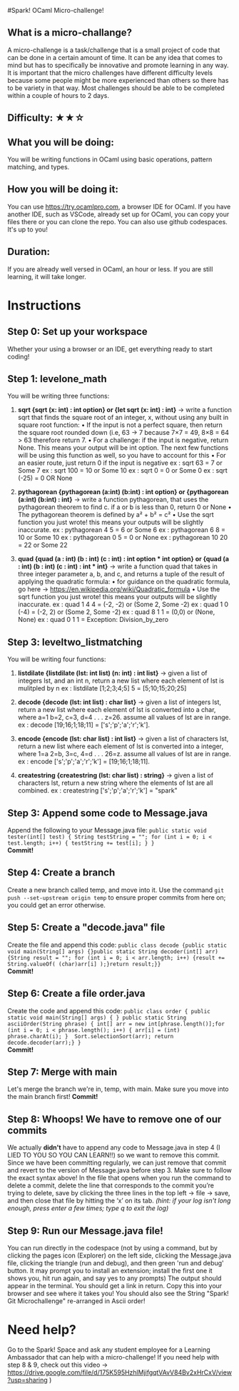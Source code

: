 #Spark! OCaml Micro-challenge!

## What is a micro-challange?
A micro-challenge is a task/challenge that is a small project of code that can be done in a certain amount of time. It can be any idea that comes to mind but has to specifically be innovative and promote learning in any way. It is important that the micro challenges have different difficulty levels because some people might be more experienced than others so there has to be variety in that way. Most challenges should be able to be completed within a couple of hours to 2 days.

## Difficulty: ★★☆

## What you will be doing: 
You will be writing functions in OCaml using basic operations, pattern matching, and types.

## How you will be doing it:
You can use https://try.ocamlpro.com, a browser IDE for OCaml. If you have another IDE, such as VSCode, already set up for OCaml, you can copy your files there or you can clone the repo. You can also use github codespaces. It's up to you!

## Duration:
If you are already well versed in OCaml, an hour or less. If you are still learning, it will take longer.

# Instructions
  
## Step 0: Set up your workspace  
Whether your using a browser or an IDE, get everything ready to start coding!
  
## Step 1: levelone_math
You will be writing three functions:
1) **sqrt {sqrt (x: int) : int option} or {let sqrt (x: int) : int}** -> write a function sqrt that finds the square root of an integer, x,
   without using any built in square root function:
   • If the input is not a perfect square, then return the square root rounded down (i.e, 63 → 7 because 7×7 = 49, 8×8 = 64 > 63 therefore return 7.
   • For a challenge: if the input is negative, return None. This means your output will be int option. The next few functions will be using this
     function as well, so you have to account for this
   • For an easier route, just return 0 if the input is negative
   ex : sqrt 63 = 7 or Some 7
   ex : sqrt 100 = 10 or Some 10
   ex : sqrt 0 = 0 or Some 0
   ex : sqrt (-25) = 0 OR None
   
3) **pythagorean {pythagorean (a:int) (b:int) : int option} or {pythagorean (a:int) (b:int) : int}** → write a function pythagorean,
   that uses the pythagorean theorem to find c. if a or b is less than 0, return 0 or None
   • The pythagorean theorem is defined by a² + b² = c²
   • Use the sqrt function you just wrote! this means your outputs will be slightly inaccurate.
   ex : pythagorean 4 5 = 6 or Some 6
   ex : pythagorean 6 8 = 10 or Some 10
   ex : pythagorean 0 5 = 0 or None
   ex : pythagorean 10 20 = 22 or Some 22

5) **quad {quad (a : int) (b : int) (c : int) : int option * int option} or {quad (a : int) (b : int) (c : int) : int * int}** →
   write a function quad that takes in three integer parameter a, b, and c, and returns a tuple of the result of applying the quadratic formula:
   • for guidance on the quadratic formula, go here → https://en.wikipedia.org/wiki/Quadratic_formula
   • Use the sqrt function you just wrote! this means your outputs will be slightly inaccurate.
   ex : quad 1 4 4 = (-2, -2) or (Some 2, Some -2)
   ex : quad 1 0 (-4) = (-2, 2) or (Some 2, Some -2)
   ex : quad 8 1 1 = (0,0) or (None, None)
   ex : quad 0 1 1 = Exception: Division_by_zero

## Step 3: leveltwo_listmatching
You will be writing four functions:
1) **listdilate {listdilate (lst: int list) (n: int) : int list}** ->
   given a list of integers lst, and an int n, return a new list where each element of lst is mulitpled by n
        ex : listdilate [1;2;3;4;5] 5 = [5;10;15;20;25]
          
3) **decode {decode (lst: int list) : char list}** -> given a list of integers lst, return a new list where each element of lst is converted into a char, where a=1
    b=2, c=3, d=4 . . . z=26. assume all values of lst are in range.
        ex : decode [19;16;1;18;11] = ['s';'p';'a';'r';'k']. 
   
4) **encode {encode (lst: char list) : int list}** -> given a list of characters lst, return a new list where each element of lst is converted into a integer, where 1=a
    2=b, 3=c, 4=d . . . 26=z. assume all values of lst are in range.
        ex : encode ['s';'p';'a';'r';'k'] = [19;16;1;18;11].
   
5) **createstring {createstring (lst: char list) : string}** -> given a list of characters lst, return a new string where the elements of lst are all combined.
        ex : createstring ['s';'p';'a';'r';'k'] = "spark"

## Step 3: Append some code to Message.java  
Append the following to your Message.java file:
`public static void tester(int[] test) { String testString = ""; for (int i = 0; i < test.length; i++) { testString += test[i]; } }`  
**Commit!**  

## Step 4: Create a branch  
Create a new branch called temp, and move into it. Use the command `git push --set-upstream origin temp` to ensure proper commits from here on; you could get an error otherwise.  

## Step 5: Create a "decode.java" file  
Create the file and append this code:
`public class decode {public static void main(String[] args) {}public static String decoder(int[] arr) {String result = ""; for (int i = 0; i < arr.length; i++) {result += String.valueOf( (char)arr[i] );}return result;}}`  
**Commit!**  
  
## Step 6: Create a file order.java  
Create the code and append this code:
`public class order { public static void main(String[] args) { } public static String asciiOrder(String phrase) { int[] arr = new int[phrase.length()];for (int i = 0; i < phrase.length(); i++) { arr[i] = (int) phrase.charAt(i); } 
Sort.selectionSort(arr); return decode.decoder(arr);} } `  
**Commit!**

## Step 7: Merge with main  
Let's merge the branch we're in, temp, with main. Make sure you move into the main branch first!
**Commit!**

## Step 8: Whoops! We have to remove one of our commits
We actually **didn't** have to append any code to Message.java in step 4 (I LIED TO YOU SO YOU CAN LEARN!!) so we want to remove this commit. Since we have been committing regularly, we can just remove that commit and revert to the version of Message.java before step 3. Make sure to follow the exact syntax above! In the file that opens when you run the command to delete a commit, delete the line that corresponds to the commit you’re trying to delete, save by clicking the three lines in the top left -> file -> save, and then close that file by hitting the ‘x’ on its tab. _(hint: if your log isn't long enough, press enter a few times; type q to exit the log)_  

## Step 9: Run our Message.java file!  
You can run directly in the codespace (not by using a command, but by clicking the pages icon (Explorer) on the left side, clicking the Message.java file, clicking the triangle (run and debug), and then green 'run and debug' button. It may prompt you to install an extension; install the first one it shows you, hit run again, and say yes to any prompts)
The output should appear in the terminal. You should get a link in return. Copy this into your browser and see where it takes you!
You should also see the String "Spark! Git Microchallenge" re-arranged in Ascii order!

# Need help?
Go to the Spark! Space and ask any student employee for a Learning Ambassador that can help with a micro-challenge! If you need help with step 8 & 9, check out this video -> https://drive.google.com/file/d/175K595HzhlMjifgqtVAvV84Bv2xHrCxV/view?usp=sharing )

